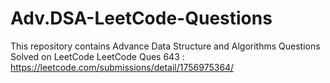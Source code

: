 # Adv.DSA-LeetCode-Questions
This repository contains Advance Data Structure and Algorithms Questions Solved on LeetCode
LeetCode Ques 643 : https://leetcode.com/submissions/detail/1756975364/
